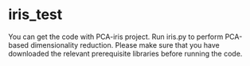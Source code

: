 # iris_test
You can get the code with PCA-iris project.
Run iris.py to perform PCA-based dimensionality reduction. Please make sure that you have downloaded the relevant prerequisite libraries before running the code.
